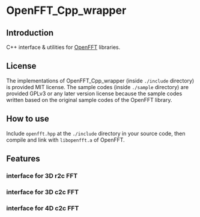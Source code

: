 # OpenFFT_Cpp_wrapper

## Introduction
C++ interface & utilities for [OpenFFT](http://www.openmx-square.org/openfft/) libraries.

## License
The implementations of OpenFFT_Cpp_wrapper (inside `./include` directory) is provided MIT license.
The sample codes (inside `./sample` directory) are provided GPLv3 or any later version license because the sample codes  written based on the original sample codes of the OpenFFT library.

## How to use
Include `openfft.hpp` at the `./include` directory in your source code, then compile and link with `libopenfft.a` of OpenFFT.

## Features

### interface for 3D r2c FFT

### interface for 3D c2c FFT

### interface for 4D c2c FFT
